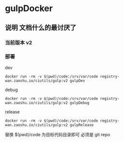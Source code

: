 # gulpDocker

## 说明 文档什么的最讨厌了

### 当前版本 v2


### 部署

dev

```
docker run -rm -v $(pwd)/code:/srv/var/code registry-wan.zaoshu.io/ciutils/gulp:v2 gulpDev

```

debug

```
docker run -rm -v $(pwd)/code:/srv/var/code registry-wan.zaoshu.io/ciutils/gulp:v2 gulpDebug

```

release

```
docker run -rm -v $(pwd)/code:/srv/var/code registry-wan.zaoshu.io/ciutils/gulp:v2 gulpRelease

```

替换 $(pwd)/code 为目标代码目录即可 必须是 git repo


